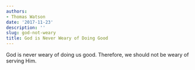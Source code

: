 ```yaml
---
authors:
- Thomas Watson
date: '2017-11-23'
description: ''
slug: god-not-weary
title: God is Never Weary of Doing Good
---
```

God is never weary of doing us good. Therefore, we should not be weary of serving Him.



